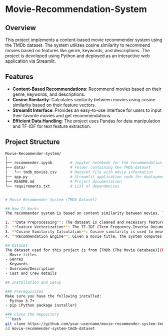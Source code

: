 # Movie-Recommendation-System
## Overview
This project implements a content-based movie recommender system using the TMDb dataset. The system utilizes cosine similarity to recommend movies based on features like genre, keywords, and descriptions. The project is developed using Python and deployed as an interactive web application via Streamlit.

## Features
- **Content-Based Recommendations**: Recommend movies based on their genre, keywords, and descriptions.
- **Cosine Similarity**: Calculates similarity between movies using cosine similarity based on their feature vectors.
- **Streamlit Interface**: Provides an easy-to-use interface for users to input their favorite movies and get recommendations.
- **Efficient Data Handling**: The project uses Pandas for data manipulation and TF-IDF for text feature extraction.

## Project Structure
```bash
Movie-Recommender-System/
│
├── recommender.ipynb        # Jupyter notebook for the recommendation logic
├── data/                    # Folder containing the TMDb dataset
│   └── tmdb_movies.csv      # Dataset file with movie information
├── app.py                   # Streamlit application code for deployment
├── README.md                # Project documentation
└── requirements.txt         # List of dependencies


# Movie Recommender System (TMDb Dataset)

## How It Works
The recommender system is based on content similarity between movies. The steps are as follows:

1. **Data Preprocessing**: The dataset is cleaned and necessary features like genres, keywords, and descriptions are extracted and processed.
2. **Feature Vectorization**: The TF-IDF (Term Frequency-Inverse Document Frequency) vectorizer converts the textual data into vectors.
3. **Cosine Similarity Calculation**: Cosine similarity is used to measure how similar two movies are based on their feature vectors.
4. **Recommendation Engine**: Given a movie title, the system computes similarity scores with other movies and recommends the top N similar movies.

## Dataset
The dataset used for this project is from [TMDb (The Movie Database)](https://www.themoviedb.org/). It contains information such as:
- Movie titles
- Genres
- Keywords
- Overview/Description
- Cast and Crew details

## Installation and Setup

### Prerequisites
Make sure you have the following installed:
- Python 3.7+
- pip (Python package installer)

### Clone the Repository
```bash
git clone https://github.com/your-username/movie-recommender-system-tmdb-dataset.git
cd movie-recommender-system-tmdb-dataset

